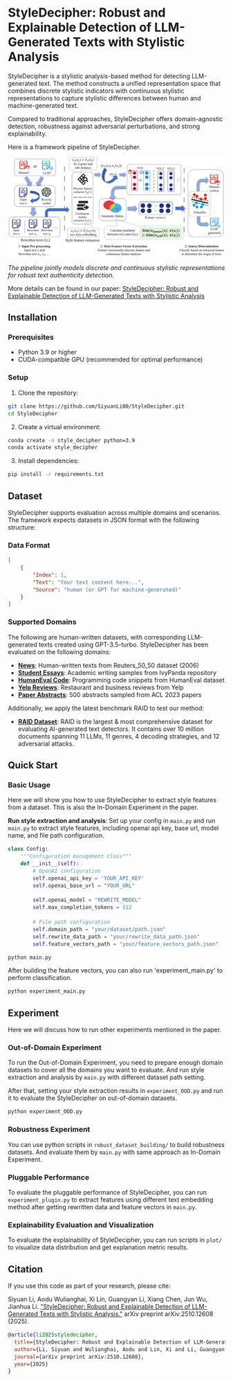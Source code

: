 # StyleDecipher: Robust and Explainable Detection of LLM-Generated Texts with Stylistic Analysis

StyleDecipher is a stylistic analysis-based method for detecting LLM-generated text. The method constructs a unified representation space that combines discrete stylistic indicators with continuous stylistic representations to capture stylistic differences between human and machine-generated text. 


Compared to traditional approaches, StyleDecipher offers domain-agnostic detection, robustness against adversarial perturbations, and strong explainability.

Here is a framework pipeline of StyleDecipher.

![StyleDecipher Pipeline](figure-pipeline.svg)

*The pipeline jointly models discrete and continuous stylistic representations for robust text authenticity detection.* 

More details can be found in our paper: [StyleDecipher: Robust and Explainable Detection of LLM-Generated Texts with Stylistic Analysis](https://arxiv.org/abs/2510.12608)

## Installation

### Prerequisites

- Python 3.9 or higher
- CUDA-compatible GPU (recommended for optimal performance)


### Setup

1. Clone the repository:
```bash
git clone https://github.com/SiyuanLi00/StyleDecipher.git
cd StyleDecipher
```

2. Create a virtual environment:
```bash
conda create -n style_decipher python=3.9
conda activate style_decipher
```

3. Install dependencies:
```bash
pip install -r requirements.txt
```

## Dataset

StyleDecipher supports evaluation across multiple domains and scenarios. The framework expects datasets in JSON format with the following structure:

### Data Format
```json
[
    {
        "Index": 1,
        "Text": "Your text content here...",
        "Source": "human (or GPT for machine-generated)"
    }
]
```

### Supported Domains
The following are human-written datasets, with corresponding LLM-generated texts created using GPT-3.5-turbo. StyleDecipher has been evaluated on the following domains:

- **[News](https://huggingface.co/datasets/acmc/ghostbuster_reuter)**: Human-written texts from Reuters_50_50 dataset (2006)
- **[Student Essays](https://huggingface.co/datasets/qwedsacf/ivypanda-essays)**: Academic writing samples from IvyPanda repository
- **[HumanEval Code](https://huggingface.co/datasets/openai/openai_humaneval)**: Programming code snippets from HumanEval dataset
- **[Yelp Reviews](https://huggingface.co/datasets/Yelp/yelp_review_full)**: Restaurant and business reviews from Yelp
- **[Paper Abstracts](https://huggingface.co/datasets/QiXuanLo/DBLPDataset)**: 500 abstracts sampled from ACL 2023 papers

Additionally, we apply the latest benchmark RAID to test our method:

- **[RAID Dataset](https://github.com/liamdugan/raid)**: RAID is the largest & most comprehensive dataset for evaluating AI-generated text detectors. It contains over 10 million documents spanning 11 LLMs, 11 genres, 4 decoding strategies, and 12 adversarial attacks.



## Quick Start

### Basic Usage
Here we will show you how to use StyleDecipher to extract style features from a dataset. This is also the In-Domain Experiment in the paper.

**Run style extraction and analysis**:
Set up your config in `main.py` and run `main.py` to extract style features, including openai api key, base url, model name, and file path configuration.
```python
class Config:
    """Configuration management class"""
    def __init__(self):
        # OpenAI configuration
        self.openai_api_key = 'YOUR_API_KEY'
        self.openai_base_url = "YOUR_URL"

        self.openai_model = "REWRITE_MODEL"
        self.max_completion_tokens = 512
        
        # File path configuration
        self.domain_path = "your/dataset/path.json"
        self.rewrite_data_path = "your/rewrite_data_path.json"
        self.feature_vectors_path = "your/feature_vectors_path.json"

```
```bash
python main.py
```

After building the feature vectors, you can also run 'experiment_main.py' to perform classification.

```bash
python experiment_main.py
```

## Experiment

Here we will discuss how to run other experiments mentioned in the paper.

### Out-of-Domain Experiment
To run the Out-of-Domain Experiment, you need to prepare enough domain datasets to cover all the domains you want to evaluate. And run style extraction and analysis by `main.py` with different dataset path setting.

After that, setting your style extraction results in `experiment_OOD.py` and run it to evaluate the StyleDecipher on out-of-domain datasets.
```bash
python experiment_OOD.py
```

### Robustness Experiment
You can use python scripts in `robust_dataset_building/` to build robustness datasets. And evaluate them by `main.py` with same approach as In-Domain Experiment.

### Pluggable Performance
To evaluate the pluggable performance of StyleDecipher, you can run `experiment_plugin.py` to extract features using different text embedding method after getting rewritten data and feature vectors in `main.py`. 

### Explainability Evaluation and Visualization
To evaluate the explainability of StyleDecipher, you can run scripts in `plot/` to visualize data distribution and get explanation metric results.


## Citation
If you use this code as part of your research, please cite:

Siyuan Li, Aodu Wulianghai, Xi Lin, Guangyan Li, Xiang Chen, Jun Wu, Jianhua Li. ["StyleDecipher: Robust and Explainable Detection of LLM-Generated Texts with Stylistic Analysis."](https://arxiv.org/abs/2510.12608) arXiv preprint arXiv:2510.12608 (2025).

```bibtex
@article{li2025styledecipher,
  title={StyleDecipher: Robust and Explainable Detection of LLM-Generated Texts with Stylistic Analysis},
  author={Li, Siyuan and Wulianghai, Aodu and Lin, Xi and Li, Guangyan and Chen, Xiang and Wu, Jun and Li, Jianhua},
  journal={arXiv preprint arXiv:2510.12608},
  year={2025}
}
```